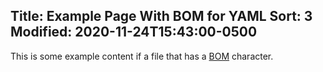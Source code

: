 Title: Example Page With BOM for YAML
Sort: 3
Modified: 2020-11-24T15:43:00-0500
---

This is some example content if a file that has a [BOM](https://en.wikipedia.org/wiki/Byte_order_mark) character.
